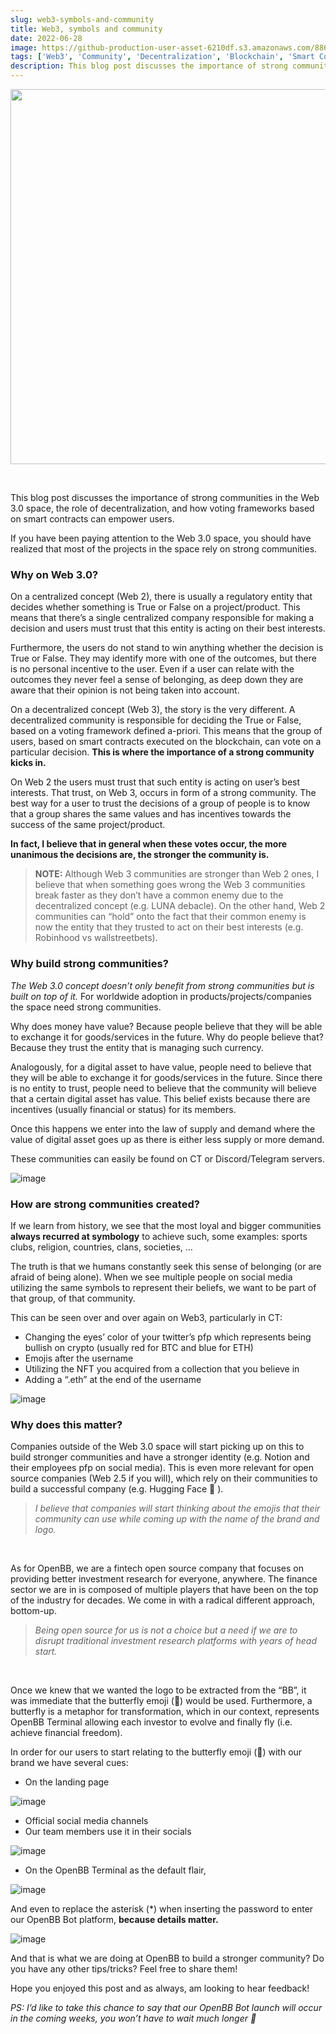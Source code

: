 ```yaml
---
slug: web3-symbols-and-community
title: Web3, symbols and community
date: 2022-06-28
image: https://github-production-user-asset-6210df.s3.amazonaws.com/88618738/280499534-10b469e9-60ba-4458-b5b9-853cbffa5680.png
tags: ['Web3', 'Community', 'Decentralization', 'Blockchain', 'Smart Contracts']
description: This blog post discusses the importance of strong communities in the Web 3.0 space, the role of decentralization, and how voting frameworks based on smart contracts can empower users.
---
```


<p align="center">
    <img width="600" src="https://github-production-user-asset-6210df.s3.amazonaws.com/88618738/280499534-10b469e9-60ba-4458-b5b9-853cbffa5680.png"/>
</p>

<br />

This blog post discusses the importance of strong communities in the Web 3.0 space, the role of decentralization, and how voting frameworks based on smart contracts can empower users.

<!-- truncate -->

<div style={{borderTop: '1px solid #21af90', margin: '1.5em 0'}} />

If you have been paying attention to the Web 3.0 space, you should have realized that most of the projects in the space rely on strong communities.

### Why on Web 3.0?

On a centralized concept (Web 2), there is usually a regulatory entity that decides whether something is True or False on a project/product. This means that there’s a single centralized company responsible for making a decision and users must trust that this entity is acting on their best interests.

Furthermore, the users do not stand to win anything whether the decision is True or False. They may identify more with one of the outcomes, but there is no personal incentive to the user. Even if a user can relate with the outcomes they never feel a sense of belonging, as deep down they are aware that their opinion is not being taken into account.

On a decentralized concept (Web 3), the story is the very different. A decentralized community is responsible for deciding the True or False, based on a voting framework defined a-priori. This means that the group of users, based on smart contracts executed on the blockchain, can vote on a particular decision. **This is where the importance of a strong community kicks in.**

On Web 2 the users must trust that such entity is acting on user’s best interests. That trust, on Web 3, occurs in form of a strong community. The best way for a user to trust the decisions of a group of people is to know that a group shares the same values and has incentives towards the success of the same project/product.

**In fact, I believe that in general when these votes occur, the more unanimous the decisions are, the stronger the community is.**

> **NOTE:** Although Web 3 communities are stronger than Web 2 ones, I believe that when something goes wrong the Web 3 communities break faster as they don’t have a common enemy due to the decentralized concept (e.g. LUNA debacle). On the other hand, Web 2 communities can “hold” onto the fact that their common enemy is now the entity that they trusted to act on their best interests (e.g. Robinhood vs wallstreetbets).

### Why build strong communities?

_The Web 3.0 concept doesn’t only benefit from strong communities but is built on top of it._ For worldwide adoption in products/projects/companies the space need strong communities.

Why does money have value? Because people believe that they will be able to exchange it for goods/services in the future. Why do people believe that? Because they trust the entity that is managing such currency.

Analogously, for a digital asset to have value, people need to believe that they will be able to exchange it for goods/services in the future. Since there is no entity to trust, people need to believe that the community will believe that a certain digital asset has value. This belief exists because there are incentives (usually financial or status) for its members.

Once this happens we enter into the law of supply and demand where the value of digital asset goes up as there is either less supply or more demand.

These communities can easily be found on CT or Discord/Telegram servers.

![image](https://github.com/Meg1211/my-website/assets/88618738/10b469e9-60ba-4458-b5b9-853cbffa5680)

### How are strong communities created?

If we learn from history, we see that the most loyal and bigger communities **always recurred at symbology** to achieve such, some examples: sports clubs, religion, countries, clans, societies, …

The truth is that we humans constantly seek this sense of belonging (or are afraid of being alone). When we see multiple people on social media utilizing the same symbols to represent their beliefs, we want to be part of that group, of that community.

This can be seen over and over again on Web3, particularly in CT:

- Changing the eyes’ color of your twitter’s pfp which represents being bullish on crypto (usually red for BTC and blue for ETH)
- Emojis after the username
- Utilizing the NFT you acquired from a collection that you believe in
- Adding a “.eth” at the end of the username

![image](https://github.com/Meg1211/my-website/assets/88618738/360569e7-4168-40ac-add3-096000691e87)

### Why does this matter?

Companies outside of the Web 3.0 space will start picking up on this to build stronger communities and have a stronger identity (e.g. Notion and their employees pfp on social media). This is even more relevant for open source companies (Web 2.5 if you will), which rely on their communities to build a successful company (e.g. Hugging Face 🤗 ).

> _I believe that companies will start thinking about the emojis that their community can use while coming up with the name of the brand and logo._

<br />

As for OpenBB, we are a fintech open source company that focuses on providing better investment research for everyone, anywhere. The finance sector we are in is composed of multiple players that have been on the top of the industry for decades. We come in with a radical different approach, bottom-up.

> _Being open source for us is not a choice but a need if we are to disrupt traditional investment research platforms with years of head start._

<br />

Once we knew that we wanted the logo to be extracted from the “BB”, it was immediate that the butterfly emoji (🦋) would be used. Furthermore, a butterfly is a metaphor for transformation, which in our context, represents OpenBB Terminal allowing each investor to evolve and finally fly (i.e. achieve financial freedom).

In order for our users to start relating to the butterfly emoji (🦋) with our brand we have several cues:

- On the landing page

![image](https://github.com/Meg1211/my-website/assets/88618738/d491e338-8570-4a86-a8a6-48ac95264121)

- Official social media channels
- Our team members use it in their socials

![image](https://github.com/Meg1211/my-website/assets/88618738/cbfca912-0c96-40f5-b8f6-3c1e9645ee82)

- On the OpenBB Terminal as the default flair,

![image](https://github.com/Meg1211/my-website/assets/88618738/7d8dcf03-c340-4b35-8255-920b75daac71)

And even to replace the asterisk (*) when inserting the password to enter our OpenBB Bot platform, **because details matter.**

![image](https://github.com/Meg1211/my-website/assets/88618738/b6088f2a-5ec2-42f8-adef-e4dcf1e6e812)

And that is what we are doing at OpenBB to build a stronger community? Do you have any other tips/tricks? Feel free to share them!

Hope you enjoyed this post and as always, am looking to hear feedback!

_PS: I’d like to take this chance to say that our OpenBB Bot launch will occur in the coming weeks, you won’t have to wait much longer 🦋_
